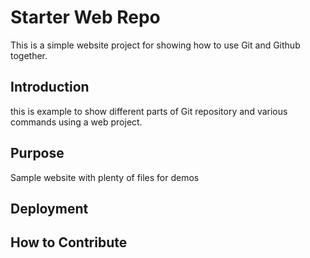 # Starter Web Repo

This is a simple website project for showing how to use Git and Github together.

## Introduction

this is example to show different parts of Git repository and various commands using a web project.

## Purpose

Sample website with plenty of files for demos

## Deployment

## How to Contribute
